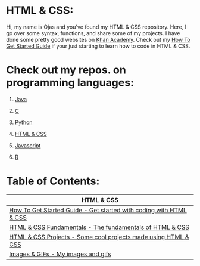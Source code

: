# HTML & CSS:
Hi, my name is Ojas and you've found my HTML & CSS repository. Here, I go over some syntax, functions, and share some of my projects. I have done some pretty good websites on [Khan Academy](https://github.com/BOLTZZ/HTML-CSS/blob/master/Khan%20Academy/Table%20of%20Contents.md). Check out my [How To Get Started Guide](https://github.com/BOLTZZ/HTML-CSS/blob/master/How%20To%20Get%20Started%20Guide.md) if your just starting to learn how to code in HTML & CSS.
# Check out my repos. on programming languages:
1. [Java](https://github.com/BOLTZZ/Java)

2. [C](https://github.com/BOLTZZ/C) 

3. [Python](https://github.com/BOLTZZ/Python)

4. [HTML & CSS](https://github.com/BOLTZZ/HTML-CSS)

5. [Javascript](https://github.com/BOLTZZ/Javascript)

6. [R](https://github.com/BOLTZZ/R)
# Table of Contents:
| HTML & CSS
| -----
| [How To Get Started Guide - Get started with coding with HTML & CSS](https://github.com/BOLTZZ/HTML-CSS/blob/master/How%20To%20Get%20Started%20Guide.md)
| [HTML & CSS Fundamentals - The fundamentals of HTML & CSS]()
| [HTML & CSS Projects - Some cool projects made using HTML & CSS](https://github.com/BOLTZZ/HTML-CSS/tree/master/HTML%20%26%20CSS%20Projects)
| [Images & GIFs - My images and gifs]() 

